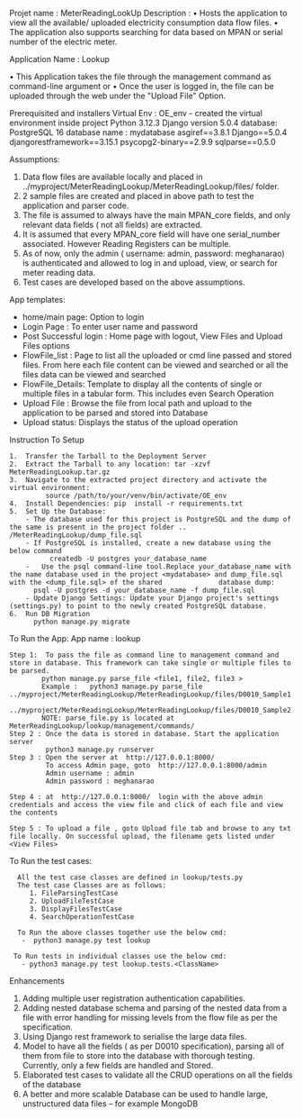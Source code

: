 Projet name : MeterReadingLookUp
Description : 
•	Hosts the application to view all the available/ uploaded electricity consumption data flow files.
•	The application also supports searching for data based on MPAN or serial number of the electric meter.

Application Name : Lookup

•	This Application takes the file through the management command as command-line argument 
                             or
•	Once the user is logged in, the file can be uploaded through the web under the "Upload File" Option.


Prerequisited and installers
Virtual Env : OE_env - created the virtual environment inside project
              Python 3.12.3
              Django version 5.0.4
              database: PostgreSQL 16
              database name : mydatabase
              asgiref==3.8.1
              Django==5.0.4
              djangorestframework==3.15.1
              psycopg2-binary==2.9.9
              sqlparse==0.5.0



Assumptions: 
  
  1.	Data flow files are available locally and placed in ../myproject/MeterReadingLookup/MeterReadingLookup/files/  folder.
  2.	2 sample files are created and placed in above path to test the application and parser code.
  3.	The file is assumed to always have the main MPAN_core fields, and only relevant data fields ( not all fields) are extracted.
  4.	It is assumed that every MPAN_core field will have one serial_number associated. However Reading Registers can be multiple.
  5.	As of now, only the admin ( username: admin, password: meghanarao) is authenticated and allowed to log in and upload, view, or search for meter reading data.
  6.	Test cases are developed based on the above assumptions. 

App templates:

  - home/main page: Option to login
  - Login Page : To enter user name and password
  - Post Successful login : Home page with logout, View Files and Upload Files options
  - FlowFile_list   : Page to list all the uploaded or cmd line passed and stored files.
                 From here each file content can be viewed and searched or all the files data can be viewed and searched
  - FlowFile_Details:  Template to display all the contents of single or multiple files in a tabular form. This includes even Search Operation
  - Upload File : Browse the file from local path and upload to the application to be parsed and stored into Database
  - Upload status: Displays the status of the upload operation

Instruction To Setup

    1.  Transfer the Tarball to the Deployment Server
    2.	Extract the Tarball to any location: tar -xzvf MeterReadingLookup.tar.gz
    3.	Navigate to the extracted project directory and activate the virtual environment:
             source /path/to/your/venv/bin/activate/OE_env   
    4.  Install Dependencies: pip  install -r requirements.txt
    5.	Set Up the Database:
        - The database used for this project is PostgreSQL and the dump of the same is present in the project folder .. /MeterReadingLookup/dump_file.sql
        - If PostgreSQL is installed, create a new database using the below command
 		      createdb -U postgres your_database_name  
        -	Use the psql command-line tool.Replace your_database_name with the name database used in the project <mydatabase> and dump_file.sql with the <dump_file.sql> of the shared              database dump:
          psql -U postgres -d your_database_name -f dump_file.sql
        - Update Django Settings: Update your Django project's settings (settings.py) to point to the newly created PostgreSQL database.
    6.  Run DB Migration
          python manage.py migrate

To Run the App:
    App name : lookup

    Step 1:  To pass the file as command line to management command and store in database. This framework can take single or multiple files to be parsed.
            python manage.py parse_file <file1, file2, file3 >
            Example :   python3 manage.py parse_file ../myproject/MeterReadingLookup/MeterReadingLookup/files/D0010_Sample1.txt, 
                     ../myproject/MeterReadingLookup/MeterReadingLookup/files/D0010_Sample2.txt
            NOTE: parse_file.py is located at MeterReadingLookup/lookup/management/commands/
    Step 2 : Once the data is stored in database. Start the application server
             python3 manage.py runserver
    Step 3 : Open the server at  http://127.0.0.1:8000/
             To access Admin page, goto  http://127.0.0.1:8000/admin
             Admin username : admin
             Admin password : meghanarao

    Step 4 : at  http://127.0.0.1:8000/  login with the above admin credentials and access the view file and click of each file and view the contents

    Step 5 : To upload a file , goto Upload file tab and browse to any txt file locally. On successful upload, the filename gets listed under <View Files>

 To Run the test cases:
       
      All the test case classes are defined in lookup/tests.py
      The test case Classes are as follows:
         1. FileParsingTestCase
         2. UploadFileTestCase
         3. DisplayFilesTestCase
         4. SearchOperationTestCase

      To Run the above classes together use the below cmd:
       -  python3 manage.py test lookup

     To Run tests in individual classes use the below cmd:
       - python3 manage.py test lookup.tests.<ClassName>

Enhancements
1.	Adding multiple user registration authentication capabilities.
2.	Adding nested database schema and parsing of the nested data from a file with error handling for missing levels from the flow file as per the specification.
3.	Using Django rest framework to serialise the large data files.
4.	Model to have all the fields ( as per D0010 specification), parsing all of them from file to store into the database with thorough testing. Currently, only a few fields are handled and Stored.
5.	Elaborated test cases to validate  all the CRUD operations on all the fields of the database  
6.	A better and more scalable Database can be used to handle large, unstructured data files – for example MongoDB



    




              



    

